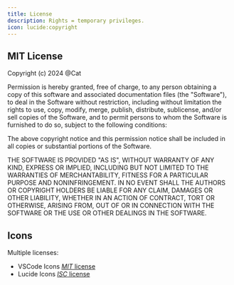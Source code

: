 ```yaml
---
title: License
description: Rights = temporary privileges.
icon: lucide:copyright
---
```


## MIT License

Copyright (c) 2024 @Cat

Permission is hereby granted, free of charge, to any person obtaining a copy
of this software and associated documentation files (the "Software"), to deal
in the Software without restriction, including without limitation the rights
to use, copy, modify, merge, publish, distribute, sublicense, and/or sell
copies of the Software, and to permit persons to whom the Software is
furnished to do so, subject to the following conditions:

The above copyright notice and this permission notice shall be included in all
copies or substantial portions of the Software.

THE SOFTWARE IS PROVIDED "AS IS", WITHOUT WARRANTY OF ANY KIND, EXPRESS OR
IMPLIED, INCLUDING BUT NOT LIMITED TO THE WARRANTIES OF MERCHANTABILITY,
FITNESS FOR A PARTICULAR PURPOSE AND NONINFRINGEMENT. IN NO EVENT SHALL THE
AUTHORS OR COPYRIGHT HOLDERS BE LIABLE FOR ANY CLAIM, DAMAGES OR OTHER
LIABILITY, WHETHER IN AN ACTION OF CONTRACT, TORT OR OTHERWISE, ARISING FROM,
OUT OF OR IN CONNECTION WITH THE SOFTWARE OR THE USE OR OTHER DEALINGS IN THE
SOFTWARE.


## Icons
Multiple licenses:
- VSCode Icons [*MIT* license](https://github.com/vscode-icons/vscode-icons/blob/master/LICENSE)
- Lucide Icons [*ISC* license](https://github.com/lucide-icons/lucide/blob/main/LICENSE)